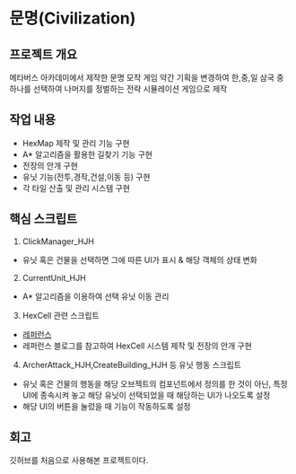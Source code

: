 # 문명(Civilization)

## 프로젝트 개요
메타버스 아카데미에서 제작한 문명 모작 게임
약간 기획을 변경하여 한,중,일 삼국 중 하나를 선택하여 나머지를 정벌하는 전략 시뮬레이션 게임으로 제작
## 작업 내용
- HexMap 제작 및 관리 기능 구현
- A* 알고리즘을 활용한 길찾기 기능 구현
- 전장의 안개 구현
- 유닛 기능(전투,경작,건설,이동 등) 구현
- 각 타일 산출 및 관리 시스템 구현

## 핵심 스크립트
1. ClickManager_HJH
- 유닛 혹은 건물을 선택하면 그에 따른 UI가 표시 & 해당 객체의 상태 변화
2. CurrentUnit_HJH
- A* 알고리즘을 이용하여 선택 유닛 이동 관리
3. HexCell 관련 스크립트
- [레퍼런스](https://catlikecoding.com/unity/tutorials/hex-map/)
- 레퍼런스 블로그를 참고하여 HexCell 시스템 제작 및 전장의 안개 구현
4. ArcherAttack_HJH,CreateBuilding_HJH 등 유닛 행동 스크립트
- 유닛 혹은 건물의 행동을 해당 오브젝트의 컴포넌트에서 정의를 한 것이 아닌, 특정 UI에 종속시켜 놓고 해당 유닛이 선택되었을 때 해당하는 UI가 나오도록 설정
- 해당 UI의 버튼을 눌렀을 때 기능이 작동하도록 설정

## 회고
깃허브를 처음으로 사용해본 프로젝트이다.
